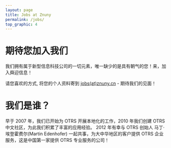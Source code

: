 ```yaml
---
layout: page
title: Jobs at Znuny
permalink: /jobs/
top_graphic: 4
---
```


# 期待您加入我们

我们拥有属于新型信息科技公司的一切元素，唯一缺少的是具有朝气的您！来，加入舜迎信息！

请您喜欢的方式, 将您的个人资料寄到 [jobs(at)znuny.cn](mailto:jobs@znuny.cn) - 期待我们的见面！


# 我们是谁？

早于 2007 年，我们已开始为 OTRS 开展本地化的工作，2010 年我们创建 OTRS 中文社区，为此我们积累了丰富的应用经验。
2012 年有幸与 OTRS 创始人 马丁·埃登霍费尔(Martin Edenhofer) 一起共事，为大中华地区的客户提供 OTRS 企业服务，这是中国第一家提供 OTRS 专业服务的公司！
